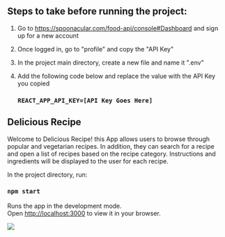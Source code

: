 ## Steps to take before running the project:

1. Go to https://spoonacular.com/food-api/console#Dashboard and sign up for a new account
2. Once logged in, go to "profile" and copy the "API Key"
3. In the project main directory, create a new file and name it ".env"
4. Add the following code below and replace the value with the API Key you copied

   ### `REACT_APP_API_KEY=[API Key Goes Here]`
   

## Delicious Recipe

Welcome to Delicious Recipe! this App allows users to browse through popular and vegetarian recipes. In addition, they can search for a recipe and open a list of recipes based on the recipe category. Instructions and ingredients will be displayed to the user for each recipe. 

In the project directory, run:

### `npm start`

Runs the app in the development mode.\
Open [http://localhost:3000](http://localhost:3000) to view it in your browser.

![](https://www.veed.io/view/5974020d-9068-44cb-9763-e7acb796b945)
